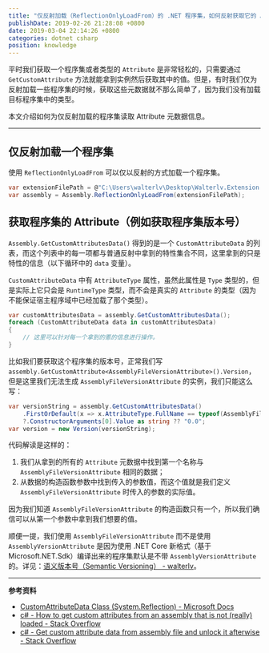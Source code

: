 ```yaml
---
title: "仅反射加载（ReflectionOnlyLoadFrom）的 .NET 程序集，如何反射获取它的 Attribute 元数据呢？"
publishDate: 2019-02-26 21:28:08 +0800
date: 2019-03-04 22:14:26 +0800
categories: dotnet csharp
position: knowledge
---
```


平时我们获取一个程序集或者类型的 `Attribute` 是非常轻松的，只需要通过 `GetCustomAttribute` 方法就能拿到实例然后获取其中的值。但是，有时我们仅为反射加载一些程序集的时候，获取这些元数据就不那么简单了，因为我们没有加载目标程序集中的类型。

本文介绍如何为仅反射加载的程序集读取 Attribute 元数据信息。

---

<div id="toc"></div>

## 仅反射加载一个程序集

使用 `ReflectionOnlyLoadFrom` 可以仅以反射的方式加载一个程序集。

```csharp
var extensionFilePath = @"C:\Users\walterlv\Desktop\Walterlv.Extension.dll";
var assembly = Assembly.ReflectionOnlyLoadFrom(extensionFilePath);
```

## 获取程序集的 Attribute（例如获取程序集版本号）

`Assembly.GetCustomAttributesData()` 得到的是一个 `CustomAttributeData` 的列表，而这个列表中的每一项都与普通反射中拿到的特性集合不同，这里拿到的只是特性的信息（以下循环中的 `data` 变量）。

`CustomAttributeData` 中有 `AttributeType` 属性，虽然此属性是 `Type` 类型的，但是实际上它只会是 `RuntimeType` 类型，而不会是真实的 `Attribute` 的类型（因为不能保证宿主程序域中已经加载了那个类型）。

```csharp
var customAttributesData = assembly.GetCustomAttributesData();
foreach (CustomAttributeData data in customAttributesData)
{
    // 这里可以针对每一个拿到的慝的信息进行操作。
}
```

比如我们要获取这个程序集的版本号，正常我们写 `assembly.GetCustomAttribute<AssemblyFileVersionAttribute>().Version`，但是这里我们无法生成 `AssemblyFileVersionAttribute` 的实例，我们只能这么写：

```csharp
var versionString = assembly.GetCustomAttributesData()
    .FirstOrDefault(x => x.AttributeType.FullName == typeof(AssemblyFileVersionAttribute).FullName)
    ?.ConstructorArguments[0].Value as string ?? "0.0";
var version = new Version(versionString);
```

代码解读是这样的：

1. 我们从拿到的所有的 `Attribute` 元数据中找到第一个名称与 `AssemblyFileVersionAttribute` 相同的数据；
1. 从数据的构造函数参数中找到传入的参数值，而这个值就是我们定义 `AssemblyFileVersionAttribute` 时传入的参数的实际值。

因为我们知道 `AssemblyFileVersionAttribute` 的构造函数只有一个，所以我们确信可以从第一个参数中拿到我们想要的值。

顺便一提，我们使用 `AssemblyFileVersionAttribute` 而不是使用 `AssemblyVersionAttribute` 是因为使用 .NET Core 新格式（基于 Microsoft.NET.Sdk）编译出来的程序集默认是不带 `AssemblyVersionAttribute` 的。详见：[语义版本号（Semantic Versioning） - walterlv](/post/semantic-version.html)。

---

**参考资料**

- [CustomAttributeData Class (System.Reflection) - Microsoft Docs](https://docs.microsoft.com/en-us/dotnet/api/system.reflection.customattributedata)
- [c# - How to get custom attributes from an assembly that is not (really) loaded - Stack Overflow](https://stackoverflow.com/q/1459565/6233938)
- [c# - Get custom attribute data from assembly file and unlock it afterwise - Stack Overflow](https://stackoverflow.com/q/37420518/6233938)
